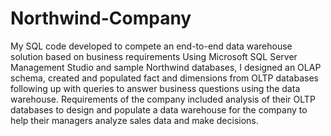 # Northwind-Company
My SQL code developed to compete an end-to-end data warehouse solution based on business requirements
Using Microsoft SQL Server Management Studio and sample Northwind databases, I designed an OLAP schema, created and populated fact and dimensions from OLTP databases following up with queries to answer business questions using the data warehouse. Requirements of the company included analysis of their OLTP databases to design and populate a data warehouse for the company to help their managers analyze sales data and make decisions. 

